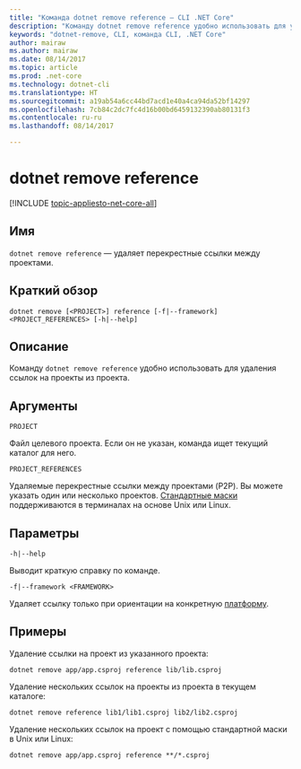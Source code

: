 ```yaml
---
title: "Команда dotnet remove reference — CLI .NET Core"
description: "Команду dotnet remove reference удобно использовать для удаления ссылок между проектами."
keywords: "dotnet-remove, CLI, команда CLI, .NET Core"
author: mairaw
ms.author: mairaw
ms.date: 08/14/2017
ms.topic: article
ms.prod: .net-core
ms.technology: dotnet-cli
ms.translationtype: HT
ms.sourcegitcommit: a19ab54a6cc44bd7acd1e40a4ca94da52bf14297
ms.openlocfilehash: 7cb84c2dc7fc4d16b00bd6459132390ab80131f3
ms.contentlocale: ru-ru
ms.lasthandoff: 08/14/2017

---
```

# <a name="dotnet-remove-reference"></a>dotnet remove reference

[!INCLUDE [topic-appliesto-net-core-all](../../../includes/topic-appliesto-net-core-all.md)]

## <a name="name"></a>Имя

`dotnet remove reference` — удаляет перекрестные ссылки между проектами.

## <a name="synopsis"></a>Краткий обзор

`dotnet remove [<PROJECT>] reference [-f|--framework] <PROJECT_REFERENCES> [-h|--help]`

## <a name="description"></a>Описание

Команду `dotnet remove reference` удобно использовать для удаления ссылок на проекты из проекта.

## <a name="arguments"></a>Аргументы

`PROJECT`

Файл целевого проекта. Если он не указан, команда ищет текущий каталог для него.

`PROJECT_REFERENCES`

Удаляемые перекрестные ссылки между проектами (P2P). Вы можете указать один или несколько проектов. [Стандартные маски](https://en.wikipedia.org/wiki/Glob_(programming)) поддерживаются в терминалах на основе Unix или Linux.

## <a name="options"></a>Параметры

`-h|--help`

Выводит краткую справку по команде.

`-f|--framework <FRAMEWORK>`

Удаляет ссылку только при ориентации на конкретную [платформу](../../standard/frameworks.md).

## <a name="examples"></a>Примеры

Удаление ссылки на проект из указанного проекта:

`dotnet remove app/app.csproj reference lib/lib.csproj`

Удаление нескольких ссылок на проекты из проекта в текущем каталоге:

`dotnet remove reference lib1/lib1.csproj lib2/lib2.csproj`

Удаление нескольких ссылок на проект с помощью стандартной маски в Unix или Linux:

`dotnet remove app/app.csproj reference **/*.csproj`

